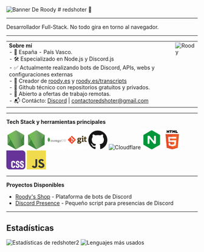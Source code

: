 <img src="https://media.discordapp.net/attachments/1249112522913742879/1378770542211104919/3010b0f18cf5a36a7e30e01b19cb3009.png?ex=683dcfa1&is=683c7e21&hm=60b8e3379eea33ac557a62f62caa1492f8857d4f580765817dcc100797eecb1e&=&format=webp&quality=lossless&width=1843&height=718" alt="Banner De Roody" width="500" height="500" />
# redshoter 📍

---

Desarrollador Full-Stack. No todo gira en torno al navegador.

---

<table>
  <tr>
    <td style="vertical-align: top; padding-right: 20px;">
      <b>Sobre mí</b><br>
      - 🧠 España - País Vasco.<br>
      - 🛠️ Especializado en Node.js y Discord.js<br>
      - ✅ Actualmente realizando bots de Discord, APIs, webs y configuraciones externas<br>
      - 🚀 Creador de <a href="https://roody.es">roody.es</a> y <a href="https://roody.es/transcripts">roody.es/transcripts</a><br>
      - 👮 Github técnico con repositorios gratuitos y privados.<br>
      - 🎯 Abierto a ofertas de trabajo remotas.<br>
      - 📬 Contácto: <a href="https://discord.roody.es">Discord</a> | <a href="mailto:contactoredshoter@gmail.com">contactoredshoter@gmail.com</a>
    </td>
    <td style="vertical-align: top;">
      <img src="https://media.discordapp.net/attachments/1249112522913742879/1378337721315102811/logo.png?ex=683d8e09&is=683c3c89&hm=f2dc9286f4f2c7f14393a0f9a2816ef275522899e25bf9dbef39a9d1c6974567&=&format=webp&quality=lossless&width=115&height=115" alt="Roody" width="120" />
    </td>
  </tr>
</table>


---

**Tech Stack y herramientas principales**
<p float="center">
<img src="https://raw.githubusercontent.com/github/explore/main/topics/nodejs/nodejs.png" alt="Node.JS" width="50" height="50">
  
<img src="https://raw.githubusercontent.com/github/explore/main/topics/nodejs/nodejs.png" alt="Node.JS" width="50" height="50">
<img src="https://raw.githubusercontent.com/github/explore/main/topics/mongodb/mongodb.png" alt="MongoDB" width="50" height="50">
<img src="https://raw.githubusercontent.com/github/explore/main/topics/git/git.png" alt="Git" width="50" height="50">
<img src="https://raw.githubusercontent.com/github/explore/main/topics/github/github.png" alt="GitHub" width="50" height="50">
<img src="https://camo.githubusercontent.com/93ea1ea059dbb5a1dbb2d1542ee2fe463e434baf24ec347d03458b3c19c983af/68747470733a2f2f63662d6173736574732e7777772e636c6f7564666c6172652e636f6d2f736c74336c633674657633372f36455973646b64664263487467506d67703359746b442f30623230336166666432303533393838323634623932353362313364653662332f6c6f676f2d7468756d626e61696c2e706e67" alt="Cloudflare" width="50" height="50">
<img src="https://raw.githubusercontent.com/github/explore/main/topics/nginx/nginx.png" alt="Nginx" width="50" height="50">
<img src="https://raw.githubusercontent.com/github/explore/main/topics/html/html.png" alt="HTML" width="50" height="50">
<img src="https://raw.githubusercontent.com/github/explore/main/topics/css/css.png" alt="CSS" width="50" height="50">
<img src="https://raw.githubusercontent.com/github/explore/main/topics/javascript/javascript.png" alt="JS" width="50" height="50">
</p>

---

**Proyectos Disponibles**

- [Roody's Shop](https://discord.roody.es) - Plataforma de bots de Discord
- [Discord Presence](https://github.com/redshoter2/Discord-Presence) - Pequeño script para presencias de Discord

---

## Estadísticas

<p float="left">
  <img src="https://github-readme-stats.vercel.app/api?username=redshoter2&show_icons=true&include_all_commits=true&title_color=fff&icon_color=79ff97&text_color=efefef&bg_color=24292e" alt="Estadísticas de redshoter2" width="500" height="500" />
  <img src="https://github-readme-stats.vercel.app/api/top-langs/?username=redshoter2&layout=compact" alt="Lenguajes más usados" width="500" height="500" />
</p>
